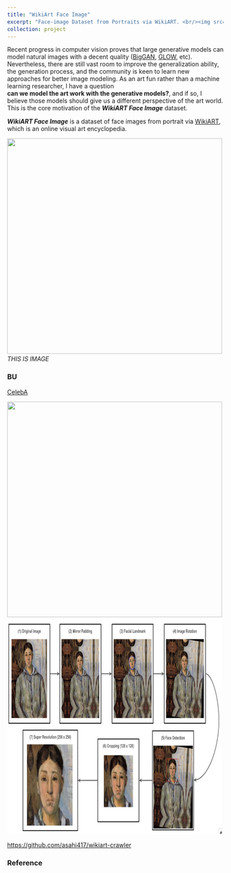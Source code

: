 ```yaml
---
title: "WikiArt Face Image"
excerpt: "Face-image Dataset from Portraits via WikiART. <br/><img src='/files/projects_wikiart/wikiart_face.0.png' width='500' height='500'>"
collection: project
---
```


Recent progress in computer vision proves that large generative models can model natural images with a decent quality
([BigGAN](https://arxiv.org/pdf/1809.11096.pdf),
[GLOW](https://arxiv.org/pdf/1807.03039v2.pdf), etc).
Nevertheless, there are still vast room to improve the generalization ability, the generation process, and the community is keen to learn new 
approaches for better image modeling.
As an art fun rather than a machine learning researcher, I have a question  
**can we model the art work with the generative models?**, and if so, I believe those models should give us 
a different perspective of the art world. 
This is the core motivation of the ***WikiART Face Image*** dataset.  

***WikiART Face Image*** is a dataset of face images from portrait via [WikiART](https://www.wikiart.org/), which is an online visual art encyclopedia.


<p>
<img src='/files/projects_wikiart/celeba.0.png' width='500' height='500'>
<em>THIS IS IMAGE</em>
</p>

### BU
[CelebA](https://mmlab.ie.cuhk.edu.hk/projects/CelebA.html)


<img src='/files/projects_wikiart/wikiart_face.0.png' width='500' height='500'>



<img src='/files/projects_wikiart/face_image_pipeline.png' width='500' height='500'>


https://github.com/asahi417/wikiart-crawler


### Reference

